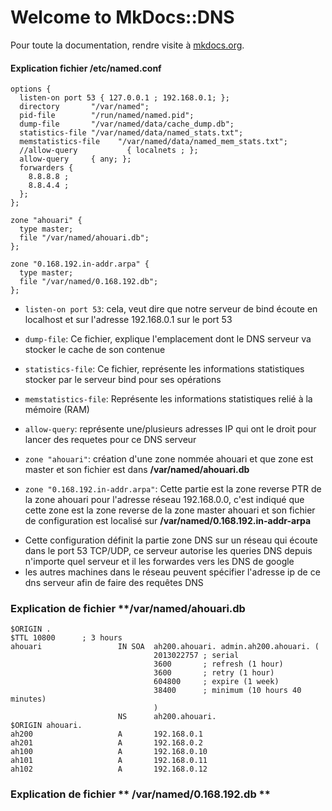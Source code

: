 # Welcome to MkDocs::DNS

Pour toute la documentation, rendre visite à  [mkdocs.org](http://doc.5.196.93.233.nip.io/).
#### Explication fichier **/etc/named.conf**
```
options {
  listen-on port 53 { 127.0.0.1 ; 192.168.0.1; };
  directory       "/var/named";
  pid-file        "/run/named/named.pid";
  dump-file       "/var/named/data/cache_dump.db";
  statistics-file "/var/named/data/named_stats.txt";
  memstatistics-file    "/var/named/data/named_mem_stats.txt";
  //allow-query           { localnets ; };
  allow-query     { any; };
  forwarders {
    8.8.8.8 ;
    8.8.4.4 ;
  };
};

zone "ahouari" {
  type master;
  file "/var/named/ahouari.db";
};

zone "0.168.192.in-addr.arpa" {
  type master;
  file "/var/named/0.168.192.db";
};

```


* `listen-on port 53`: cela, veut dire que notre serveur de bind écoute en localhost et sur l'adresse 192.168.0.1 sur le port 53

* `dump-file`: Ce fichier, explique l'emplacement dont le DNS serveur va stocker le cache de son contenue

* `statistics-file`: Ce fichier, représente les informations statistiques stocker par le serveur bind pour ses opérations

* `memstatistics-file`: Représente les informations statistiques relié à la mémoire (RAM)

* `allow-query`: représente une/plusieurs adresses IP qui ont le droit pour lancer des requetes pour ce DNS serveur

* `zone "ahouari"`: création d'une zone nommée ahouari et que zone est master et son fichier est dans **/var/named/ahouari.db**
* `zone "0.168.192.in-addr.arpa"`: Cette partie est la zone reverse PTR de la zone ahouari pour l'adresse réseau 192.168.0.0, c'est indiqué que cette zone est la zone reverse de la zone master ahouari et son fichier de configuration est localisé sur **/var/named/0.168.192.in-addr-arpa** 

- Cette configuration définit la partie zone DNS sur un réseau qui écoute dans le port 53 TCP/UDP, ce serveur autorise les queries DNS depuis n'importe quel serveur et il  les forwardes vers les DNS de google
- les autres machines dans le réseau peuvent spécifier l'adresse ip de ce dns serveur afin de faire des requêtes DNS


### Explication de fichier **/var/named/ahouari.db
```
$ORIGIN .
$TTL 10800      ; 3 hours
ahouari                 IN SOA  ah200.ahouari. admin.ah200.ahouari. (
                                2013022757 ; serial
                                3600       ; refresh (1 hour)
                                3600       ; retry (1 hour)
                                604800     ; expire (1 week)
                                38400      ; minimum (10 hours 40 minutes)
                                )
                        NS      ah200.ahouari.
$ORIGIN ahouari.
ah200                   A       192.168.0.1
ah201                   A       192.168.0.2
ah100                   A       192.168.0.10
ah101                   A       192.168.0.11
ah102                   A       192.168.0.12
```
### Explication de fichier ** /var/named/0.168.192.db **
``` 

